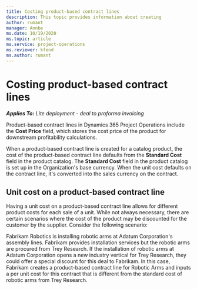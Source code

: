 ```yaml
---
title: Costing product-based contract lines
description: This topic provides information about creating 
author: rumant
manager: Annbe
ms.date: 10/19/2020
ms.topic: article
ms.service: project-operations
ms.reviewer: kfend 
ms.author: rumant
---
```


# Costing product-based contract lines

_**Applies To:** Lite deployment - deal to proforma invoicing_


Product-based contract lines in Dynamics 365 Project Operations include the **Cost Price** field, which stores the cost price of the product for downstream profitability calculations.

When a product-based contract line is created for a catalog product, the cost of the product-based contract line defaults from the **Standard Cost** field in the product catalog. The **Standard Cost** field in the product catalog is set up in the Organization's base currency. When the unit cost defaults on the contract line, it's converted into the sales currency on the contract.

## Unit cost on a product-based contract line

Having a unit cost on a product-based contract line allows for different product costs for each sale of a unit. While not always necessary, there are certain scenarios where the cost of the product may be discounted for the customer by the supplier. Consider the following scenario:

Fabrikam Robotics is installing robotic arms at Adatum Corporation's assembly lines. Fabrikam provides installation services but the robotic arms are procured from Trey Research. If the installation of robotic arms at Adatum Corporation opens a new industry vertical for Trey Research, they could offer a special discount for this deal to Fabrikam. In this case, Fabrikam creates a product-based contract line for Robotic Arms and inputs a per unit cost for this contract that is different from the standard cost of robotic arms from Trey Research.
